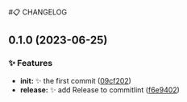 #📋 CHANGELOG

## 0.1.0 (2023-06-25)


### ✨ Features

* **init:** :sparkles: the first commit ([09cf202](https://github.com/hezizi/vitepress-markdown-demo-block/commit/09cf20255207781c7427a277e5721c02407e2c37))
* **release:** :sparkles: add Release to commitlint ([f6e9402](https://github.com/hezizi/vitepress-markdown-demo-block/commit/f6e94028f26726f02e93fd22f507964396969018))